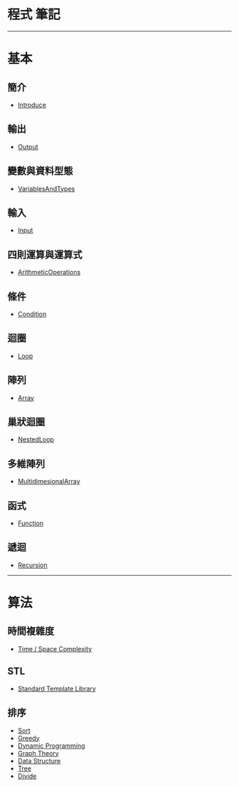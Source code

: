 # **程式 筆記**

---
# 基本  
## 簡介
* [Introduce](https://github.com/Vincenttainan/CppTeachingNote/blob/main/01_introduce.md)

## 輸出
* [Output](https://github.com/Vincenttainan/CppTeachingNote/blob/main/02_output.md)

## 變數與資料型態
* [VariablesAndTypes](https://github.com/Vincenttainan/CppTeachingNote/blob/main/03_variablesAndTypes.md)

## 輸入  
* [Input](https://github.com/Vincenttainan/CppTeachingNote/blob/main/04_input.md)  

## 四則運算與運算式
* [ArithmeticOperations](https://github.com/Vincenttainan/CppTeachingNote/blob/main/05_arithmeticOperations.md)

## 條件
* [Condition](https://github.com/Vincenttainan/CppTeachingNote/blob/main/06_condition.md)  

## 迴圈
* [Loop](https://github.com/Vincenttainan/CppTeachingNote/blob/main/07_loop.md)  

## 陣列
* [Array](https://github.com/Vincenttainan/CppTeachingNote/blob/main/08_array.md)  

## 巢狀迴圈
* [NestedLoop](https://github.com/Vincenttainan/CppTeachingNote/blob/main/09_nestedLoop.md)  

## 多維陣列
* [MultidimesionalArray](https://github.com/Vincenttainan/CppTeachingNote/blob/main/10_multidimesionalArray.md)  

## 函式
* [Function](https://github.com/Vincenttainan/CppTeachingNote/blob/main/11_function.md)  

## 遞迴
* [Recursion](https://github.com/Vincenttainan/CppTeachingNote/blob/main/12_recursion.md)  

---

# 算法  
## 時間複雜度  
* [Time / Space Complexity](https://github.com/Vincenttainan/CppTeachingNote/blob/main/13_timeAndSpaceComplexity.md)

## STL  
* [Standard Template Library](https://github.com/Vincenttainan/CppTeachingNote/blob/main/14_standardTemplateLibrary.md)

## 排序  
* [Sort]()
* [Greedy]()
* [Dynamic Programming]()  
* [Graph Theory]()
* [Data Structure]()
* [Tree]()
* [Divide]()
